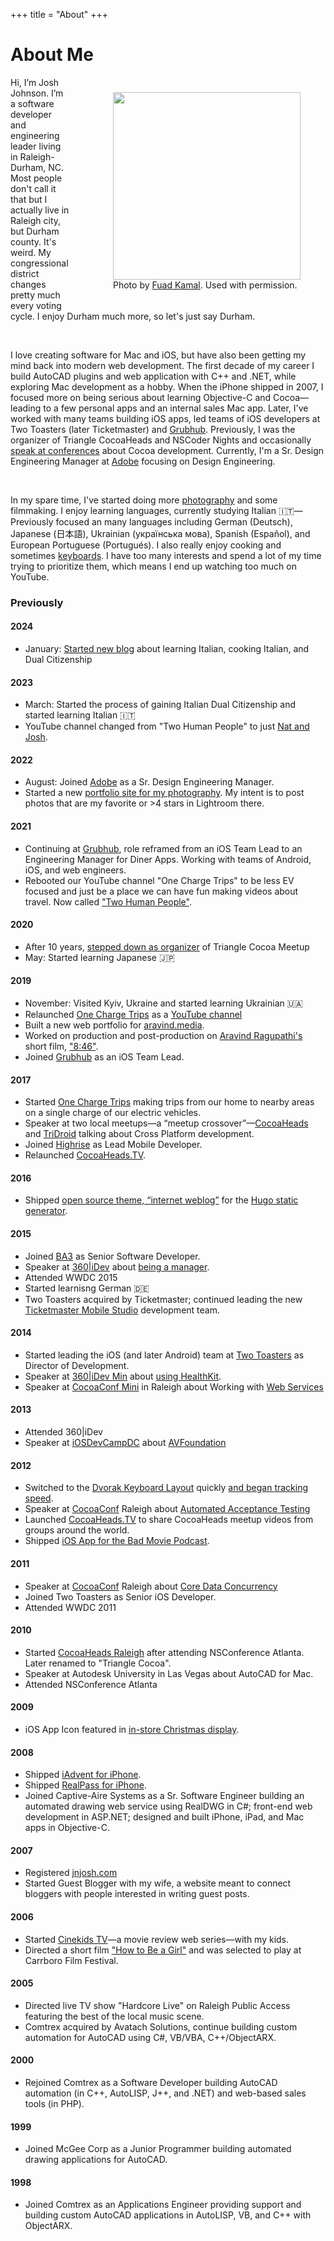 +++
title = "About"
+++

# About Me

<div style="float:right; margin:10px 0 10px 30px;">
  <figure>
    <img src="/assets/josh.jpg" style="width: 300px;" />
    <figcaption>Photo by <a href="http://fuadkamal.org">Fuad Kamal</a>. Used with permission.</figcaption>
  </figure>
</div>

Hi, I’m Josh Johnson. I’m a software developer and engineering leader living in Raleigh-Durham, NC. Most people don't call it that but I actually live in Raleigh city, but Durham county. It's weird. My congressional district changes pretty much every voting cycle. I enjoy Durham much more, so let's just say Durham.

<br />

I love creating software for Mac and iOS, but have also been getting my mind back into modern web development. The first decade of my career I build AutoCAD plugins and web application with C++ and .NET, while exploring Mac development as a hobby. When the iPhone shipped in 2007, I focused more on being serious about learning Objective-C and Cocoa—leading to a few personal apps and an internal sales Mac app. Later, I've worked with many teams building iOS apps, led teams of iOS developers at Two Toasters (later Ticketmaster) and [Grubhub](https://www.grubhub.com). Previously, I was the organizer of Triangle CocoaHeads and NSCoder Nights and occasionally [speak at conferences](/speaking) about Cocoa development. Currently, I'm a Sr. Design Engineering Manager at [Adobe](https://www.adobe.com) focusing on Design Engineering.

<br />

In my spare time, I've started doing more [photography](https://jnjosh.photography) and some filmmaking. I enjoy learning languages, currently studying Italian 🇮🇹—Previously focused an many languages including German (Deutsch), Japanese (日本語), Ukrainian (українська мова), Spanish (Español), and European Portuguese (Portugués). I also really enjoy cooking and sometimes [keyboards](/categories/keyboards). I have too many interests and spend a lot of my time trying to prioritize them, which means I end up watching too much on YouTube.

### Previously

#### 2024

- January: [Started new blog](https://italy.jnjosh.com) about learning Italian, cooking Italian, and Dual Citizenship

#### 2023

- March: Started the process of gaining Italian Dual Citizenship and started learning Italian 🇮🇹
- YouTube channel changed from "Two Human People" to just [Nat and Josh](https://www.youtube.com/@natandjosh).

#### 2022

- August: Joined [Adobe](https://www.adobe.com) as a Sr. Design Engineering Manager.
- Started a new [portfolio site for my photography](https://jnjosh.photography). My intent is to post photos that are my favorite or >4 stars in Lightroom there.

#### 2021

 - Continuing at [Grubhub](https://www.grubhub.com), role reframed from an iOS Team Lead to an Engineering Manager for Diner Apps. Working with teams of Android, iOS, and web engineers.
 - Rebooted our YouTube channel "One Charge Trips" to be less EV focused and just be a place we can have fun making videos about travel. Now called ["Two Human People"](http://twohumanpeople.com).
 
#### 2020

 - After 10 years, [stepped down as organizer](/posts/goodbye-triangle-cocoa/) of Triangle Cocoa Meetup
 - May: Started learning Japanese 🇯🇵

#### 2019

 - November: Visited Kyiv, Ukraine and started learning Ukrainian 🇺🇦
 - Relaunched [One Charge Trips](https://onechargetrips.com) as a [YouTube channel](https://www.youtube.com/channel/UCC8fBUpS6nt3G4jW23PAI0Q)
 - Built a new web portfolio for [aravind.media](https://aravind.media).
 - Worked on production and post-production on [Aravind Ragupathi's](https://aravind.media) short film, ["8:46"](https://aravind.media/portfolio/eight46/).
 - Joined [Grubhub](https://www.grubhub.com) as an iOS Team Lead.

#### 2017

  - Started [One Charge Trips](https://onechargetrips.com) making trips from our home to nearby areas on a single charge of our electric vehicles.
  - Speaker at two local meetups—a “meetup crossover”—[CocoaHeads](https://speakerdeck.com/jnjosh/cross-platform-shenanigans-part-1-ios) and [TriDroid](https://speakerdeck.com/jnjosh/cross-platform-shenanigans-part-2-android) talking about Cross Platform development.
  - Joined [Highrise](http://www.highrisegame.com) as Lead Mobile Developer.
  - Relaunched [CocoaHeads.TV](https://cocoaheads.tv).

#### 2016

  - Shipped [open source theme, “internet weblog”](https://github.com/jnjosh/internet-weblog) for the [Hugo static generator](https://gohugo.io).

#### 2015

  - Joined [BA3](http://ba3.us) as Senior Software Developer.  
  - Speaker at [360|iDev](http://360idev.com) about [being a manager](/posts/360idev-2015/).  
  - Attended WWDC 2015
  - Started learnisng German 🇩🇪
  - Two Toasters acquired by Ticketmaster; continued leading the new [Ticketmaster Mobile Studio](http://tmsdurham.com) development team.

#### 2014

  - Started leading the iOS (and later Android) team at [Two Toasters](http://twotoasters.com) as Director of Development.  
  - Speaker at [360|iDev Min](http://360idev.com) about [using HealthKit](https://vimeo.com/108835313).  
  - Speaker at [CocoaConf Mini](http://cocoaconf.com/raleigh-2014/home) in Raleigh about Working with [Web Services](https://speakerdeck.com/jnjosh/fake-it-til-you-make-it-staying-productive-when-working-with-web-services)

#### 2013

  - Attended 360|iDev
  - Speaker at [iOSDevCampDC](https://iosdevcampdc.com) about [AVFoundation](https://speakerdeck.com/jnjosh/building-a-playlist-with-av-foundation)

#### 2012

  - Switched to the [Dvorak Keyboard Layout](https://en.wikipedia.org/wiki/Dvorak_Simplified_Keyboard) quickly [and began tracking speed](/dvorak).
  - Speaker at [CocoaConf](http://cocoaconf.com/) Raleigh about [Automated Acceptance Testing](http://cocoaheads.tv/automated-acceptance-testing-by-josh-johnson/)
  - Launched [CocoaHeads.TV](http://cocoaheads.tv) to share CocoaHeads meetup videos from groups around the world.
  - Shipped [iOS App for the Bad Movie Podcast](/posts/bad-movie-podcast-app/).

#### 2011

  - Speaker at [CocoaConf](http://cocoaconf.com/) Raleigh about [Core Data Concurrency](https://speakerdeck.com/jnjosh/concurrency-with-core-data)
  - Joined Two Toasters as Senior iOS Developer.
  - Attended WWDC 2011

#### 2010

  - Started [CocoaHeads Raleigh](http://meetup.com/nscoderrtp) after attending NSConference Atlanta. Later renamed to "Triangle Cocoa".
  - Speaker at Autodesk University in Las Vegas about AutoCAD for Mac.
  - Attended NSConference Atlanta

#### 2009

  - iOS App Icon featured in [in-store Christmas display](/posts/my-iphone-apps-icon-in-the-apple-storefront-display/).

#### 2008

  - Shipped [iAdvent for iPhone](/iadvent).
  - Shipped [RealPass for iPhone](/realpass).
  - Joined Captive-Aire Systems as a Sr. Software Engineer building an automated drawing web service using RealDWG in C#; front-end web development in ASP.NET; designed and built iPhone, iPad, and Mac apps in Objective-C.

#### 2007

  - Registered [jnjosh.com](/)  
  - Started Guest Blogger with my wife, a website meant to connect bloggers with people interested in writing guest posts.

#### 2006

  - Started [Cinekids TV](https://youtu.be/00ACN0eugQQ)—a movie review web series—with my kids.
  - Directed a short film ["How to Be a Girl"](https://www.imdb.com/title/tt0947023) and was selected to play at Carrboro Film Festival.
  
#### 2005

  - Directed live TV show "Hardcore Live" on Raleigh Public Access featuring the best of the local music scene.
  - Comtrex acquired by Avatach Solutions, continue building custom automation for AutoCAD using C#, VB/VBA, C++/ObjectARX. 

#### 2000

  - Rejoined Comtrex as a Software Developer building AutoCAD automation (in C++, AutoLISP, J++, and .NET) and web-based sales tools (in PHP).
    
#### 1999

  - Joined McGee Corp as a Junior Programmer building automated drawing applications for AutoCAD.
  
#### 1998

  - Joined Comtrex as an Applications Engineer providing support and building custom AutoCAD applications in AutoLISP, VB, and C++ with ObjectARX.
  